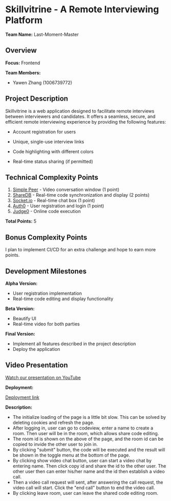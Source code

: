 # Skillvitrine - A Remote Interviewing Platform

**Team Name:** Last-Moment-Master

## Overview

**Focus:** Frontend

**Team Members:**

- Yawen Zhang (1006739772)

## Project Description

Skillvitrine is a web application designed to facilitate remote interviews between interviewers and candidates. It offers a seamless, secure, and efficient remote interviewing experience by providing the following features:

- Account registration for users
- Unique, single-use interview links

- Code highlighting with different colors
- Real-time status sharing (if permitted)

## Technical Complexity Points

1. [Simple Peer](https://github.com/feross/simple-peer) - Video conversation window (1 point)
2. [ShareDB](https://github.com/share/sharedb) - Real-time code synchronization and display (2 points)
3. [Socket.io](https://socket.io/) - Real-time chat box (1 point)
4. [Auth0](https://auth0.com/) - User registration and login (1 point)
5. [Judge0](https://judge0-ce.p.rapidapi.com/submissions/) - Online code execution

**Total Points:** 5

## Bonus Complexity Points

I plan to implement CI/CD for an extra challenge and hope to earn more points.

## Development Milestones

**Alpha Version:**

- User registration implementation
- Real-time code editing and display functionality

**Beta Version:**

- Beautify UI
- Real-time video for both parties

**Final Version:**

- Implement all features described in the project description
- Deploy the application

## Video Presentation

[Watch our presentation on YouTube](https://www.youtube.com/watch?v=e5UW5pq7tng)

**Deployment:**

[Deployment link](https://skillvitrine.wlt.life)

**Description:**

- The initialize loading of the page is a little bit slow. This can be solved by deleting cookies 
and refresh the page.
- After logging in, user can go to codeview, enter a name to create a room. Then user will be in the
  room, which allows share code editing.
- The room id is shown on the above of the page, and the room id can be copied to invide the other
  user to join in.
- By clicking "submit" button, the code will be executed and the result will be shown in the toggle
  menu at the bottom of
  the page.
- By clicking show video chat button, user can start a video chat by entering name. Then click copy
  id and share the id to the other user. The other user then can enter his/her name and the id then
  establish a video call.
- Then a video call request will sent, after answering the call request, the video call will start.
  Click the "end call" button to end the video call.
- By clicking leave room, user can leave the shared code editing room.
